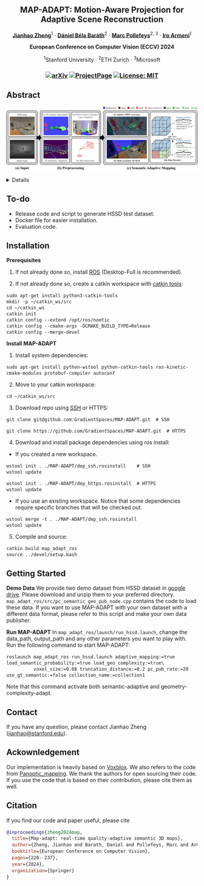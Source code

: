 <p align="center">

  <h2 align="center">MAP-ADAPT: Motion-Aware Projection for Adaptive Scene Reconstruction</h2>
  <p align="center">
    <a href="https://jianhao-zheng.github.io/"><strong>Jianhao Zheng</strong></a><sup>1</sup>
    ·
    <a href="https://cvg.ethz.ch/team/Dr-Daniel-Bela-Barath"><strong>Dániel Béla Baráth</strong></a><sup>2</sup>
    ·
    <a href="https://people.inf.ethz.ch/marc.pollefeys/"><strong>Marc Pollefeys</strong></a><sup>2, 3</sup>
    ·
    <a href="https://ir0.github.io/"><strong>Iro Armeni</strong></a><sup>1</sup>
</p>

<p align="center"><strong>European Conference on Computer Vision (ECCV) 2024</strong></a>
<p align="center">
    <sup>1</sup>Stanford University · <sup>2</sup>ETH Zurich · <sup>3</sup>Microsoft
</p>
   <h3 align="center">

   [![arXiv](https://img.shields.io/badge/arXiv-2406.05849-blue?logo=arxiv&color=%23B31B1B)](https://arxiv.org/abs/2406.05849) [![ProjectPage](https://img.shields.io/badge/Project_Page-MAPADAPT-blue)](https://map-adapt.github.io/) [![License: MIT](https://img.shields.io/badge/License-MIT-green.svg)](https://opensource.org/licenses/MIT)
  <div align="center"></div>
</p>

## Abstract
<p align="center">
  <img src="assets/pipeline.png" width="1000"/>
</p>

<details>
Creating 3D semantic reconstructions of environments is fundamental to many applications, especially when related to autonomous agent operation (e.g., goal-oriented navigation or object interaction and manipulation). Commonly, 3D semantic reconstruction systems capture the entire scene in the same level of detail. However, certain tasks (e.g., object interaction) require a fine-grained and high-resolution map, particularly if the objects to interact are of small size or intricate geometry. In recent practice, this leads to the entire map being in the same high-quality resolution, which results in increased computational and storage costs. To address this challenge, we propose MAP-ADAPT, a real-time method for quality-adaptive semantic 3D reconstruction using RGBD frames. MAP-ADAPT is the first adaptive semantic 3D mapping algorithm that, unlike prior work, generates directly a single map with regions of different quality based on both the semantic information and the geometric complexity of the scene. Leveraging a semantic SLAM pipeline for pose and semantic estimation, we achieve comparable or superior results to state-of-the-art methods on synthetic and real-world data, while significantly reducing storage and computation requirements.
</details>

## To-do

  * Release code and script to generate HSSD test dataset.
  * Docker file for easier installation.
  * Evaluation code.

## Installation

**Prerequisites**

1. If not already done so, install [ROS](http://wiki.ros.org/ROS/Installation) (Desktop-Full is recommended).

2. If not already done so, create a catkin workspace with [catkin tools](https://catkin-tools.readthedocs.io/en/latest/):

  ```shell script
  sudo apt-get install python3-catkin-tools
  mkdir -p ~/catkin_ws/src
  cd ~/catkin_ws
  catkin init
  catkin config --extend /opt/ros/noetic
  catkin config --cmake-args -DCMAKE_BUILD_TYPE=Release
  catkin config --merge-devel
  ```

**Install MAP-ADAPT**

1. Install system dependencies:

  ```shell script
  sudo apt-get install python-wstool python-catkin-tools ros-kinetic-cmake-modules protobuf-compiler autoconf
  ```

2. Move to your catkin workspace:

  ```shell script
  cd ~/catkin_ws/src
  ```

3. Download repo using [SSH](https://docs.github.com/en/github/authenticating-to-github/connecting-to-github-with-ssh) or HTTPS:

  ```shell script
  git clone git@github.com:GradientSpaces/MAP-ADAPT.git  # SSH
  ```

  ```shell script
  git clone https://github.com/GradientSpaces/MAP-ADAPT.git  # HTTPS
  ```

4. Download and install package dependencies using ros install:

  * If you created a new workspace.

  ```shell script
  wstool init . ./MAP-ADAPT/dep_ssh.rosinstall    # SSH
  wstool update
  ```

  ```shell script
  wstool init . ./MAP-ADAPT/dep_https.rosinstall  # HTTPS
  wstool update
  ```

  * If you use an existing workspace. Notice that some dependencies require specific branches that will be checked out.

  ```shell script
  wstool merge -t . ./MAP-ADAPT/dep_ssh.rosinstall
  wstool update
  ```

5. Compile and source:

  ```shell script
  catkin build map_adapt_ros
  source ../devel/setup.bash
  ```

## Getting Started

**Demo Data**
We provide two demo dataset from HSSD dataset in [google drive](https://drive.google.com/drive/folders/1sE1Jg6hrnoJpEuST2GQGjHXu0tgHm-ZD?usp=drive_link). Please download and unzip them to your preferred directory. ```map_adapt_ros/src/pc_semantic_geo_pub_node.cpp``` contains the code to load these data. If you want to use MAP-ADAPT with your own dataset with a different data format, please refer to this script and make your own data publisher.

**Run MAP-ADAPT**
In ```map_adapt_ros/launch/run_hssd.launch```, change the data_path, output_path and any other parameters you want to play with. Run the following command to start MAP-ADAPT:
  ```shell script
  roslaunch map_adapt_ros run_hssd.launch adaptive_mapping:=true load_semantic_probability:=true load_geo_complexity:=true\
            voxel_size:=0.08 truncation_distance:=0.2 pc_pub_rate:=20 use_gt_semantic:=false collection_name:=collection1
  ```
Note that this command activate both semantic-adaptive and geometry-complexity-adapt.

## Contact
If you have any question, please contact Jianhao Zheng (jianhao@stanford.edu).

## Ackownledgement
Our implementation is heavily based on [Voxblox](https://github.com/ethz-asl/voxblox). We also refers to the code from [Panoptic_mapping](https://github.com/ethz-asl/panoptic_mapping/tree/3926396d92f6e3255748ced61f5519c9b102570f). We thank the authors for open sourcing their code. If you use the code that is based on their contribution, please cite them as well.

## Citation
If you find our code and paper useful, please cite
```bibtex
@inproceedings{zheng2024map,
  title={Map-adapt: real-time quality-adaptive semantic 3D maps},
  author={Zheng, Jianhao and Barath, Daniel and Pollefeys, Marc and Armeni, Iro},
  booktitle={European Conference on Computer Vision},
  pages={220--237},
  year={2024},
  organization={Springer}
}
```
